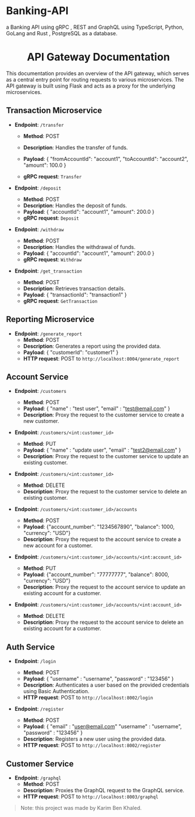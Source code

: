 # Banking-API
a Banking API using gRPC , REST and GraphQL using TypeScript, Python, GoLang and Rust , PostgreSQL as a database.
<h1 align="center">API Gateway Documentation</h1>

This documentation provides an overview of the API gateway, which serves as a central entry point for routing requests to various microservices. The API gateway is built using Flask and acts as a proxy for the underlying microservices.

## Transaction Microservice

- **Endpoint**: `/transfer`
  - **Method**: POST
  - **Description**: Handles the transfer of funds.
  - **Payload**: {
  "fromAccountId": "account1",
  "toAccountId": "account2",
  "amount": 100.0
}

  - **gRPC request**: `Transfer`

- **Endpoint**: `/deposit`
  - **Method**: POST
  - **Description**: Handles the deposit of funds.
  - **Payload**: {
  "accountId": "account1",
  "amount": 200.0
}
  - **gRPC request**: `Deposit`

- **Endpoint**: `/withdraw`
  - **Method**: POST
  - **Description**: Handles the withdrawal of funds.
  - **Payload**: {
  "accountId": "account1",
  "amount": 200.0
}
  - **gRPC request**: `Withdraw`

- **Endpoint**: `/get_transaction`
  - **Method**: POST
  - **Description**: Retrieves transaction details.
  - **Payload**: {
  "transactionId": "transaction1"
}
  - **gRPC request**: `GetTransaction`

## Reporting Microservice

- **Endpoint**: `/generate_report`
  - **Method**: POST
  - **Description**: Generates a report using the provided data.
  - **Payload**: {
  "customerId": "customer1"
}
  - **HTTP request**: POST to `http://localhost:8004/generate_report`

## Account Service

- **Endpoint**: `/customers`
  - **Method**: POST
  - **Payload**: {
    "name" : "test user",
    "email" : "test@email.com"
 }
  - **Description**: Proxy the request to the customer service to create a new customer.

- **Endpoint**: `/customers/<int:customer_id>`
  - **Method**: PUT
  - **Payload**: {
    "name" : "update user",
    "email" : "test2@email.com"
 }
  - **Description**: Proxy the request to the customer service to update an existing customer.

- **Endpoint**: `/customers/<int:customer_id>`
  - **Method**: DELETE
  - **Description**: Proxy the request to the customer service to delete an existing customer.

- **Endpoint**: `/customers/<int:customer_id>/accounts`
  - **Method**: POST
  - **Payload**: {"account_number": "1234567890", "balance": 1000, "currency": "USD"}
  - **Description**: Proxy the request to the account service to create a new account for a customer.

- **Endpoint**: `/customers/<int:customer_id>/accounts/<int:account_id>`
  - **Method**: PUT
  - **Payload**: {"account_number": "77777777", "balance": 8000, "currency": "USD"}
  - **Description**: Proxy the request to the account service to update an existing account for a customer.

- **Endpoint**: `/customers/<int:customer_id>/accounts/<int:account_id>`
  - **Method**: DELETE
  - **Description**: Proxy the request to the account service to delete an existing account for a customer.

## Auth Service

- **Endpoint**: `/login`
  - **Method**: POST
  - **Payload**: {
    "username" : "username",
    "password" : "123456"
 }
  - **Description**: Authenticates a user based on the provided credentials using Basic Authentication.
  - **HTTP request**: POST to `http://localhost:8002/login`

- **Endpoint**: `/register`
  - **Method**: POST
  - **Payload**: {
    "email" : "user@email.com"
    "username" : "username",
    "password" : "123456"
 }
  - **Description**: Registers a new user using the provided data.
  - **HTTP request**: POST to `http://localhost:8002/register`

## Customer Service

- **Endpoint**: `/graphql`
  - **Method**: POST
  - **Description**: Proxies the GraphQL request to the GraphQL service.
  - **HTTP request**: POST to `http://localhost:8003/graphql`

> Note: this project was made by Karim Ben Khaled.


</details>
